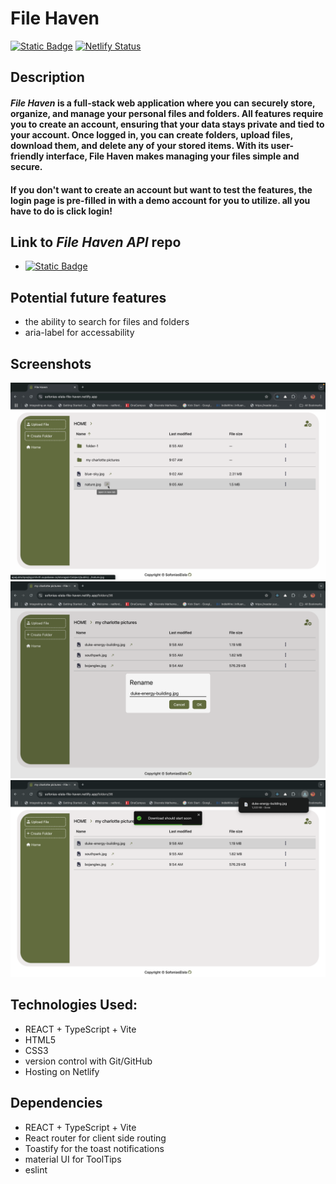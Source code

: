 # File Haven

[![Static Badge](https://img.shields.io/badge/Live%20Demo-blue)](https://sofonias-elala-file-haven.netlify.app/) [![Netlify Status](https://api.netlify.com/api/v1/badges/3405e025-816a-4248-8eb2-f368c3cda589/deploy-status)](https://app.netlify.com/sites/sofonias-elala-file-haven/deploys)

## Description
#### ***File Haven*** is a full-stack web application where you can securely store, organize, and manage your personal files and folders. All features require you to create an account, ensuring that your data stays private and tied to your account. Once logged in, you can create folders, upload files, download them, and delete any of your stored items. With its user-friendly interface, File Haven makes managing your files simple and secure.
#### If you don't want to create an account but want to test the features, the login page is pre-filled in with a demo account for you to utilize. all you have to do is click login!

## Link to ***File Haven API*** repo
 * [![Static Badge](https://img.shields.io/badge/Rest%20API-green)](https://github.com/sofoniasElala/file-haven-api)

## Potential future features
 * the ability to search for files and folders
 * aria-label for accessability

## Screenshots
![Homepage](public/file_haven_homepage_screenshot.png) 
![rename](public/file_haven_rename_screenshot.png)
![download](public/file_haven_download_screenshot.png)


## Technologies Used:
* REACT + TypeScript + Vite
* HTML5
* CSS3
* version control with Git/GitHub
* Hosting on Netlify

## Dependencies
* REACT + TypeScript + Vite
* React router for client side routing
* Toastify for the toast notifications
* material UI for ToolTips
* eslint